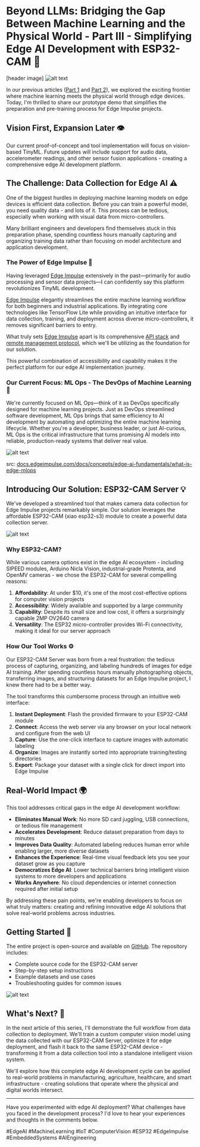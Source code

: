 # Beyond LLMs: Bridging the Gap Between Machine Learning and the Physical World - Part III - Simplifying Edge AI Development with ESP32-CAM 🚀

[header image]
![alt text](assets/PXL_20250224_233042468.PORTRAIT.jpg)

In our previous articles ([Part 1](https://www.linkedin.com/pulse/beyond-llms-bridging-gap-between-machine-learning-physical-p2mde/?trackingId=sKysxhm8DnCIcDfVqIgpPw%3D%3D) and [Part 2](https://www.linkedin.com/pulse/beyond-llms-bridging-gap-between-machine-learning-physical-cwaee/?trackingId=PA2T31JRKSmbr3Gov2Z2Ag%3D%3D)), we explored the exciting frontier where machine learning meets the physical world through edge devices. Today, I'm thrilled to share our prototype demo that simplifies the preparation and pre-training process for Edge Impulse projects.

## Vision First, Expansion Later 👁️

Our current proof-of-concept and tool implementation will focus on vision-based TinyML. Future updates will include support for audio data, accelerometer readings, and other sensor fusion applications - creating a comprehensive edge AI development platform.

## The Challenge: Data Collection for Edge AI ⚠️

One of the biggest hurdles in deploying machine learning models on edge devices is efficient data collection. Before you can train a powerful model, you need quality data - and lots of it. This process can be tedious, especially when working with visual data from micro-controllers.

Many brilliant engineers and developers find themselves stuck in this preparation phase, spending countless hours manually capturing and organizing training data rather than focusing on model architecture and application development.

### The Power of Edge Impulse 🔧

Having leveraged [Edge Impulse](https://edgeimpulse.com/) extensively in the past—primarily for audio processing and sensor data projects—I can confidently say this platform revolutionizes TinyML development.

[Edge Impulse](https://edgeimpulse.com/) elegantly streamlines the entire machine learning workflow for both beginners and industrial applications. By integrating core technologies like TensorFlow Lite while providing an intuitive interface for data collection, training, and deployment across diverse micro-controllers, it removes significant barriers to entry. 

What truly sets [Edge Impulse](https://edgeimpulse.com/) apart is its comprehensive [API stack](https://docs.edgeimpulse.com/reference) and [remote management protocol](https://docs.edgeimpulse.com/reference/remote-management/remote-management-websocket), which we'll be utilizing as the foundation for our solution. 

This powerful combination of accessibility and capability makes it the perfect platform for our edge AI implementation journey.

### Our Current Focus: ML Ops - The DevOps of Machine Learning 🔄

We're currently focused on ML Ops—think of it as DevOps specifically designed for machine learning projects. Just as DevOps streamlined software development, ML Ops brings that same efficiency to AI development by automating and optimizing the entire machine learning lifecycle. Whether you're a developer, business leader, or just AI-curious, ML Ops is the critical infrastructure that turns promising AI models into reliable, production-ready systems that deliver real value.

![alt text](assets/mlops_image.png)

src: [docs.edgeimpulse.com/docs/concepts/edge-ai-fundamentals/what-is-edge-mlops](https://docs.edgeimpulse.com/docs/concepts/edge-ai-fundamentals/what-is-edge-mlops)

## Introducing Our Solution: ESP32-CAM Server 💡

We've developed a streamlined tool that makes camera data collection for Edge Impulse projects remarkably simple. Our solution leverages the affordable ESP32-CAM (xiao esp32-s3) module to create a powerful data collection server.

![alt text](assets/ScreenRecording2025-02-25at23.09.52.gif)

### Why ESP32-CAM?

While various camera options exist in the edge AI ecosystem - including SIPEED modules, Arduino Nicla Vision, industrial-grade Protenta, and OpenMV cameras - we chose the ESP32-CAM for several compelling reasons:

1. **Affordability**: At under $10, it's one of the most cost-effective options for computer vision projects
2. **Accessibility**: Widely available and supported by a large community
3. **Capability**: Despite its small size and low cost, it offers a surprisingly capable 2MP OV2640 camera
4. **Versatility**: The ESP32 micro-controller provides Wi-Fi connectivity, making it ideal for our server approach

### How Our Tool Works ⚙️

Our ESP32-CAM Server was born from a real frustration: the tedious process of capturing, organizing, and labeling hundreds of images for edge AI training. After spending countless hours manually photographing objects, transferring images, and structuring datasets for an Edge Impulse project, I knew there had to be a better way.

The tool transforms this cumbersome process through an intuitive web interface:

1. **Instant Deployment**: Flash the provided firmware to your ESP32-CAM module
2. **Connect**: Access the web server via any browser on your local network and configure from the web UI
3. **Capture**: Use the one-click interface to capture images with automatic labeling
4. **Organize**: Images are instantly sorted into appropriate training/testing directories
5. **Export**: Package your dataset with a single click for direct import into Edge Impulse

## Real-World Impact 🌍

This tool addresses critical gaps in the edge AI development workflow:

- **Eliminates Manual Work**: No more SD card juggling, USB connections, or tedious file management
- **Accelerates Development**: Reduce dataset preparation from days to minutes
- **Improves Data Quality**: Automated labeling reduces human error while enabling larger, more diverse datasets
- **Enhances the Experience**: Real-time visual feedback lets you see your dataset grow as you capture
- **Democratizes Edge AI**: Lower technical barriers bring intelligent vision systems to more developers and applications
- **Works Anywhere**: No cloud dependencies or internet connection required after initial setup

By addressing these pain points, we're enabling developers to focus on what truly matters: creating and refining innovative edge AI solutions that solve real-world problems across industries.

## Getting Started 🚦

The entire project is open-source and available on [GitHub](https://github.com/dattazigzag/EI_ESP32_CAM_SERVER). The repository includes:

- Complete source code for the ESP32-CAM server
- Step-by-step setup instructions
- Example datasets and use cases
- Troubleshooting guides for common issues

![alt text](<assets/Screenshot 2025-02-26 at 00.19.24.png>)

## What's Next? 🔮

In the next article of this series, I'll demonstrate the full workflow from data collection to deployment. We'll train a custom computer vision model using the data collected with our ESP32-CAM Server, optimize it for edge deployment, and flash it back to the same ESP32-CAM device - transforming it from a data collection tool into a standalone intelligent vision system.

We'll explore how this complete edge AI development cycle can be applied to real-world problems in manufacturing, agriculture, healthcare, and smart infrastructure - creating solutions that operate where the physical and digital worlds intersect.

---

Have you experimented with edge AI deployment? What challenges have you faced in the development process? I'd love to hear your experiences and thoughts in the comments below.

#EdgeAI #MachineLearning #IoT #ComputerVision #ESP32 #EdgeImpulse #EmbeddedSystems #AIEngineering